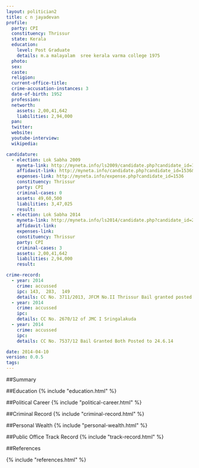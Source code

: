 ```yaml
---
layout: politician2
title: c n jayadevan
profile: 
  party: CPI
  constituency: Thrissur
  state: Kerala
  education: 
    level: Post Graduate
    details: m.a malayalam  sree kerala varma college 1975
  photo: 
  sex: 
  caste: 
  religion: 
  current-office-title: 
  crime-accusation-instances: 3
  date-of-birth: 1952
  profession: 
  networth: 
    assets: 2,00,41,642
    liabilities: 2,94,000
  pan: 
  twitter: 
  website: 
  youtube-interview: 
  wikipedia: 

candidature: 
  - election: Lok Sabha 2009
    myneta-link: http://myneta.info/ls2009/candidate.php?candidate_id=1536
    affidavit-link: http://myneta.info/candidate.php?candidate_id=1536&scan=original
    expenses-link: http://myneta.info/expense.php?candidate_id=1536
    constituency: Thrissur 
    party: CPI
    criminal-cases: 0
    assets: 49,60,500
    liabilities: 3,47,025
    result:  
  - election: Lok Sabha 2014
    myneta-link: http://myneta.info/ls2014/candidate.php?candidate_id=297
    affidavit-link: 
    expenses-link: 
    constituency: Thrissur 
    party: CPI
    criminal-cases: 3
    assets: 2,00,41,642
    liabilities: 2,94,000
    result:  

crime-record: 
  - year: 2014
    crime: accussed
    ipc: 143,  283,  149
    details: CC No. 3711/2013, JFCM No.II Thrissur Bail granted posted to 06.06.14, 4(2) of r/w of Assembly and Procession Act 
  - year: 2014
    crime: accussed
    ipc: 
    details: CC No. 2670/12 of JMC I Sringalakuda 
  - year: 2014
    crime: accussed
    ipc: 
    details: CC No. 7537/12 Bail Granted Both Posted to 24.6.14 

date: 2014-04-10
version: 0.0.5
tags: 
---
```


##Summary


##Education
{% include "education.html" %}


##Political Career
{% include "political-career.html" %}


##Criminal Record
{% include "criminal-record.html" %}


##Personal Wealth
{% include "personal-wealth.html" %}


##Public Office Track Record
{% include "track-record.html" %}


##References


{% include "references.html" %}
